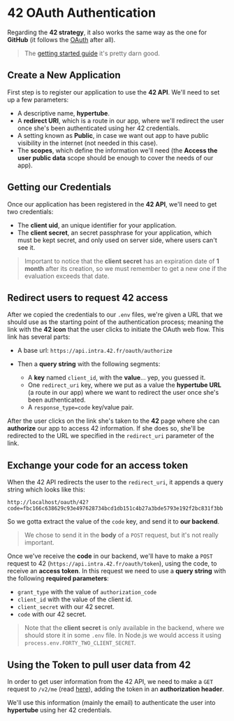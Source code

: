 # 42 OAuth Authentication
Regarding the **42 strategy**, it also works the same way as the one for **GitHub** (it follows the [OAuth](https://en.wikipedia.org/wiki/OAuth) after all).

> The [getting started guide](https://api.intra.42.fr/apidoc/guides/getting_started) it's pretty darn good.

## Create a New Application
First step is to register our application to use the **42 API**. We'll need to set up a few parameters:

* A descriptive name, **hypertube**.
* A **redirect URI**, which is a route in our app, where we'll redirect the user once she's been authenticated using her 42 credentials.
* A setting known as **Public**, in case we want out app to have public visibility in the internet (not needed in this case).
* The **scopes**, which define the information we'll need (the **Access the user public data** scope should be enough to cover the needs of our app).

## Getting our Credentials
Once our application has been registered in the **42 API**, we'll need to get two credentials:

* The **client uid**, an unique identifier for your application.
* The **client secret**, an secret passphrase for your application, which must be kept secret, and only used on server side, where users can't see it.

> Important to notice that the **client secret** has an expiration date of **1 month** after its creation, so we must remember to get a new one if the evaluation exceeds that date.

## Redirect users to request 42 access
After we copied the credentials to our ``.env`` files, we're given a URL that we should use as the starting point of the authentication process; meaning the link with the **42 icon** that the user clicks to initiate the OAuth web flow. This link has several parts:

* A base url: ``https://api.intra.42.fr/oauth/authorize``
* Then a **query string** with the following segments:

    * A **key** named ``client_id``, with the **value**... yep, you guessed it.
    * One ``redirect_uri`` key, where we put as a value the **hypertube URL** (a route in our app) where we want to redirect the user once she's been authenticated.
    * A ``response_type=code`` key/value pair.

After the user clicks on the link she's taken to the **42** page where she can **authorize** our app to access 42 information. If she does so, she'll be redirected to the URL we specified in the ``redirect_uri`` parameter of the link.

## Exchange your code for an access token
When the 42 API redirects the user to the ``redirect_uri``, it appends a query string which looks like this:
```
http://localhost/oauth/42?code=fbc166c638629c93e497628734bcd1db151c4b27a3bde5793e192f2bc831f3bb
```

So we gotta extract the value of the ``code`` key, and send it to **our backend**.

> We chose to send it in the **body** of a ``POST`` request, but it's not really important.

Once we've receive the **code** in our backend, we'll have to make a ``POST`` request to 42 (``https://api.intra.42.fr/oauth/token``), using the code, to receive an **access token**. In this request we need to use a **query string** with the following **required parameters**:

* ``grant_type`` with the value of ``authorization_code``
* ``client_id`` with the value of the client id.
* ``client_secret`` with our 42 secret.
* ``code`` with our 42 secret.

> Note that the **client secret** is only available in the backend, where we should store it in some ``.env`` file. In Node.js we would access it using ``process.env.FORTY_TWO_CLIENT_SECRET``.

## Using the Token to pull user data from 42
In order to get user information from the 42 API, we need to make a ``GET`` request to ``/v2/me`` (read [here](https://api.intra.42.fr/apidoc/2.0/users/me.html)), adding the token in an **authorization header**.

We'll use this information (mainly the email) to authenticate the user into **hypertube** using her 42 credentials.
